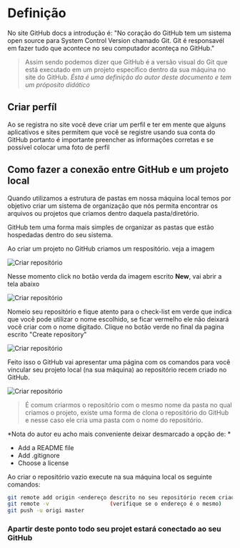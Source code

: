 # Definição #
No site GitHub docs a introdução é:
"No coração do GitHub tem um sistema open source para System Control Version chamado Git. Git é responsavél em fazer tudo que acontece no seu computador aconteça no GitHub."

>Assim sendo podemos dizer que GitHub é a versão visual do Git que está executado em um projeto específico dentro da sua máquina no site do GitHub.
*Ésta é uma definição do autor deste documento e tem um próposito didático*

## Criar perfíl
Ao se registra no site você deve criar um perfil e ter em mente que alguns aplicativos e sites permitem que você se registre usando sua conta do GitHub portanto é importante preencher as informações corretas e se possível colocar uma foto de perfil

## Como fazer a conexão entre GitHub e um projeto local
Quando utilizamos a estrutura de pastas em nossa máquina local temos por objetivo criar um sistema de organização que nós permita encontrar os arquivos ou projetos que criamos dentro daquela pasta/diretório.

GitHub tem uma forma mais simples de organizar as pastas que estão 
hospedadas dentro do seu sistema.


Ao criar um projeto no GitHub criamos um respositório. veja a imagem

![Criar repositório](https://i.imgur.com/EaLKdBz.png)


Nesse momento click no botão verda da imagem escrito **New**, vai abrir a tela abaixo

![Criar repositório](https://i.imgur.com/xeKVF2D.png)


Nomeio seu repositório e fique atento para o check-list em verde que indica que você pode utilizar o nome escolhido, se ficar vermelho ele não deixará você criar com o nome digitado. Clique no botão verde no final da pagina escrito "Create repository"

![Criar repositório](https://i.imgur.com/yuoVo1u.png)



Feito isso o GitHub vai apresentar uma página com os comandos para você vincular seu projeto local (na sua máquina) ao repositório recem criado no GitHub.

![Criar repositório](https://i.imgur.com/pvCe3tg.png)


>É comum criarmos o repositório com o mesmo nome da pasta no qual criamos o projeto, existe uma forma de clona o repositório do GitHub e nesse caso ele cria uma pasta com o nome do repositório.

*Nota do autor eu acho mais conveniente deixar desmarcado a opção de: *

- Add a README file
- Add .gitignore
- Choose a license

Ao criar o repositório vazio execute na sua máquina local os seguinte comandos:

```bash
git remote add origin <endereço descrito no seu repositório recem criado>
git remote -v                   (verifique se o endereço é o mesmo)
git push -u origi master
```

### Apartir deste ponto todo seu projet estará conectado ao seu GitHub ####